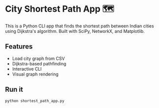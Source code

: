 # City Shortest Path App 🗺️

This is a Python CLI app that finds the shortest path between Indian cities using Dijkstra's algorithm. Built with SciPy, NetworkX, and Matplotlib.

## Features

- Load city graph from CSV
- Dijkstra-based pathfinding
- Interactive CLI
- Visual graph rendering

## Run it

```bash
python shortest_path_app.py
```
